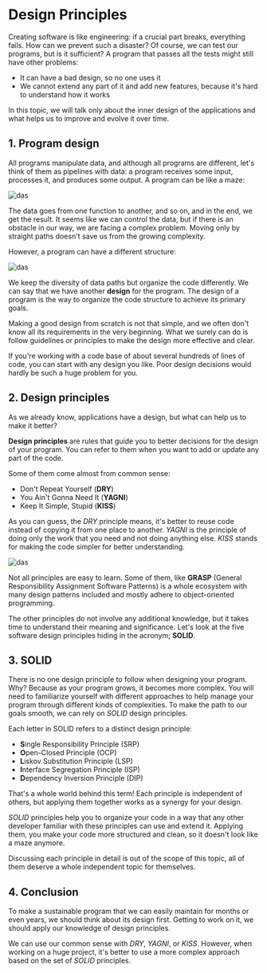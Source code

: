 # Design Principles

Creating software is like engineering: if a crucial part breaks, everything fails. How can we prevent such a disaster? Of course, we can test our programs, but is it sufficient? A program that passes all the tests might still have other problems:

- It can have a bad design, so no one uses it
- We cannot extend any part of it and add new features, because it's hard to understand how it works

In this topic, we will talk only about the inner design of the applications and what helps us to improve and evolve it over time.

## 1. Program design

All programs manipulate data, and although all programs are different, let's think of them as pipelines with data: a program receives some input, processes it, and produces some output. A program can be like a maze:

![das](https://ucarecdn.com/191956f0-00bf-4f73-aa40-02f8efc392db/)

The data goes from one function to another, and so on, and in the end, we get the result. It seems like we can control the data, but if there is an obstacle in our way, we are facing a complex problem. Moving only by straight paths doesn't save us from the growing complexity.

However, a program can have a different structure:

![das](https://ucarecdn.com/de87ce18-54c1-4f65-b43c-58980f0fa308/)

We keep the diversity of data paths but organize the code differently. We can say that we have another **design** for the program. The design of a program is the way to organize the code structure to achieve its primary goals.

Making a good design from scratch is not that simple, and we often don't know all its requirements in the very beginning. What we surely can do is follow guidelines or principles to make the design more effective and clear.

If you're working with a code base of about several hundreds of lines of code, you can start with any design you like. Poor design decisions would hardly be such a huge problem for you.

## 2. Design principles

As we already know, applications have a design, but what can help us to make it better?

**Design principles** are rules that guide you to better decisions for the design of your program. You can refer to them when you want to add or update any part of the code.

Some of them come almost from common sense:

- Don't Repeat Yourself (**DRY**)
- You Ain't Gonna Need It (**YAGNI**)
- Keep It Simple, Stupid (**KISS**)

As you can guess, the *DRY* principle means, it's better to reuse code instead of copying it from one place to another. *YAGNI* is the principle of doing only the work that you need and not doing anything else. *KISS* stands for making the code simpler for better understanding.

![das](https://ucarecdn.com/e6fdd70b-60b0-4321-9148-48a55a05772f/)

Not all principles are easy to learn. Some of them, like **GRASP** (General Responsibility Assignment Software Patterns) is a whole ecosystem with many design patterns included and mostly adhere to object-oriented programming.

The other principles do not involve any additional knowledge, but it takes time to understand their meaning and significance. Let's look at the five software design principles hiding in the acronym; **SOLID**.


## 3. SOLID

There is no one design principle to follow when designing your program. Why? Because as your program grows, it becomes more complex. You will need to familiarize yourself with different approaches to help manage your program through different kinds of complexities. To make the path to our goals smooth, we can rely on *SOLID* design principles.

Each letter in SOLID refers to a distinct design principle:

- **S**ingle Responsibility Principle (SRP)
- **O**pen-Closed Principle (OCP)
- **L**iskov Substitution Principle (LSP)
- **I**nterface Segregation Principle (ISP)
- **D**ependency Inversion Principle (DIP)

That's a whole world behind this term! Each principle is independent of others, but applying them together works as a synergy for your design.

*SOLID* principles help you to organize your code in a way that any other developer familiar with these principles can use and extend it. Applying them, you make your code more structured and clean, so it doesn't look like a maze anymore.

Discussing each principle in detail is out of the scope of this topic, all of them deserve a whole independent topic for themselves.

## 4. Conclusion

To make a sustainable program that we can easily maintain for months or even years, we should think about its design first. Getting to work on it, we should apply our knowledge of design principles.

We can use our common sense with *DRY*, *YAGNI*, or *KISS*. However, when working on a huge project, it's better to use a more complex approach based on the set of *SOLID* principles.

